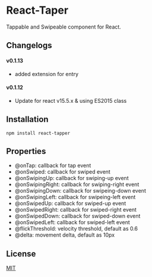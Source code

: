 # React-Taper

Tappable and Swipeable component for React.


## Changelogs
#### v0.1.13
- added extension for entry

#### v0.1.12
- Update for react v15.5.x & using ES2015 class


## Installation

	npm install react-tapper
	
## Properties

- @onTap: callback for tap event
- @onSwiped: callback for swiped event
- @onSwipingUp: callback for swiping-up event
- @onSwipingRight: callback for swiping-right event
- @onSwipingDown: callback for swipeing-down event
- @onSwipingLeft: callback for swipeing-left event
- @onSwipedUp: callback for swiped-up event
- @onSwipedRight: callback for swiped-right event
- @onSwipedDown: callback for swiped-down event
- @onSwipedLeft: callback for swiped-left event
- @flickThreshold: velocity threshold, default as 0.6
- @delta: movement delta, default as 10px



## License

[MIT](http://www.opensource.org/licenses/mit-license.php)